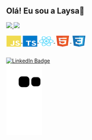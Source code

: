 ## Olá! Eu sou a Laysa👋

<div>
  <a href="https://github.com/LaysaViana">
  <img height="180em" src="https://github-readme-stats.vercel.app/api?username=LaysaViana&show_icons=true&theme=dark&include_all_commits=true&count_private=true&locale=pt-br"/>
  <img height="180em" src="https://github-readme-stats.vercel.app/api/top-langs/?username=LaysaViana&layout=compact&langs_count=7&theme=dark&locale=pt-br&custom_title=Tecnologias" />

</div>

  <div style="display: inline_block"><br>
  <img align="center" alt="Laysa-Js" height="30" width="40" src="https://raw.githubusercontent.com/devicons/devicon/master/icons/javascript/javascript-plain.svg">
  <img align="center" alt="Laysa-Ts" height="30" width="40" src="https://raw.githubusercontent.com/devicons/devicon/master/icons/typescript/typescript-plain.svg">
  <img align="center" alt="Laysa-React" height="30" width="40" src="https://raw.githubusercontent.com/devicons/devicon/master/icons/react/react-original.svg">
  <img align="center" alt="Laysa-HTML" height="30" width="40" src="https://raw.githubusercontent.com/devicons/devicon/master/icons/html5/html5-original.svg">
  <img align="center" alt="Laysa-CSS" height="30" width="40" src="https://raw.githubusercontent.com/devicons/devicon/master/icons/css3/css3-original.svg">
</div>
  
##

<div>
  <a href="https://www.linkedin.com/in/laysa-viana" target="_blank">
    <img src="https://img.shields.io/badge/-LinkedIn-%230077B5?style=for-the-badge&logo=linkedin&logoColor=white" alt="LinkedIn Badge">
  </a>
</div>

<picture>
  <source media="(prefers-color-scheme: dark)" srcset="https://github.com/LaysaViana/LaysaViana/blob/output/github-contribution-grid-snake-dark.svg">
  <source media="(prefers-color-scheme: light)" srcset="https://github.com/LaysaViana/LaysaViana/blob/output/github-contribution-grid-snake.svg">
  <img alt="github contribution grid snake animation" src="https://github.com/LaysaViana/LaysaViana/blob/output/github-contribution-grid-snake.svg">
</picture>
  
 
